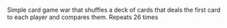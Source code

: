 Simple card game war that shuffles a deck of cards that deals the first card to each player and compares them. Repeats 26 times
